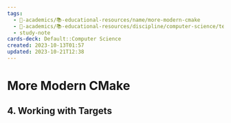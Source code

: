 ```yaml
---
tags:
  - 🔴-academics/📚-educational-resources/name/more-modern-cmake
  - 🔴-academics/📚-educational-resources/discipline/computer-science/technology/cmake
  - study-note
cards-deck: Default::Computer Science
created: 2023-10-13T01:57
updated: 2023-10-21T12:38
---
```


# More Modern CMake

## 4. Working with Targets

